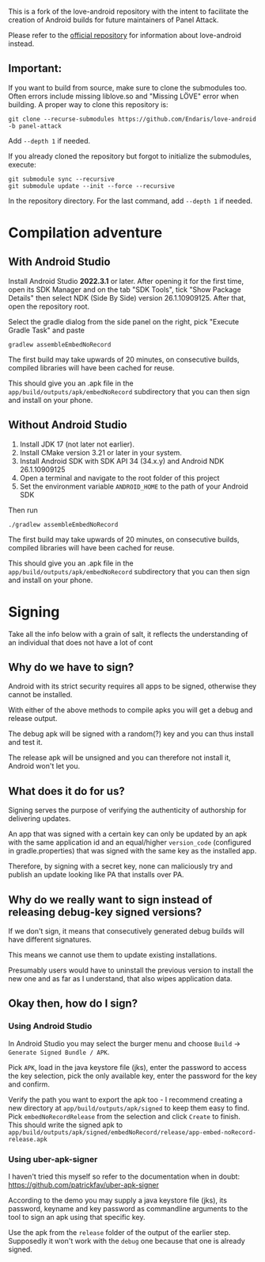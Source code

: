 This is a fork of the love-android repository with the intent to facilitate the creation of Android builds for future maintainers of Panel Attack.

Please refer to the [official repository](https://github.com/love2d/love-android) for information about love-android instead.

Important:
----------

If you want to build from source, make sure to clone the submodules too. Often errors include missing
liblove.so and "Missing LÖVE" error when building. A proper way to clone this repository is:

```
git clone --recurse-submodules https://github.com/Endaris/love-android -b panel-attack
```

Add `--depth 1` if needed.

If you already cloned the repository but forgot to initialize the submodules, execute:

```
git submodule sync --recursive
git submodule update --init --force --recursive
```

In the repository directory. For the last command, add `--depth 1` if needed.

Compilation adventure
=====================

With Android Studio
-------------------

Install Android Studio **2022.3.1** or later. After opening it for the first time, open its SDK Manager
and on the tab "SDK Tools", tick "Show Package Details" then select NDK (Side By Side) version 26.1.10909125. After that, open
the repository root.

Select the gradle dialog from the side panel on the right, pick "Execute Gradle Task" and paste
```
gradlew assembleEmbedNoRecord
```

The first build may take upwards of 20 minutes, on consecutive builds, compiled libraries will have been cached for reuse.

This should give you an .apk file in the `app/build/outputs/apk/embedNoRecord`
subdirectory that you can then sign and install on your phone.

Without Android Studio
----------------------

1. Install JDK 17 (not later not earlier).
2. Install CMake version 3.21 or later in your system.
3. Install Android SDK with SDK API 34 (34.x.y) and Android NDK 26.1.10909125
4. Open a terminal and navigate to the root folder of this project
5. Set the environment variable `ANDROID_HOME` to the path of your Android SDK

Then run
```
./gradlew assembleEmbedNoRecord
```

The first build may take upwards of 20 minutes, on consecutive builds, compiled libraries will have been cached for reuse.

This should give you an .apk file in the `app/build/outputs/apk/embedNoRecord`
subdirectory that you can then sign and install on your phone.

Signing
=======

Take all the info below with a grain of salt, it reflects the understanding of an individual that does not have a lot of cont

Why do we have to sign?
-----------------------

Android with its strict security requires all apps to be signed, otherwise they cannot be installed.

With either of the above methods to compile apks you will get a debug and release output.

The debug apk will be signed with a random(?) key and you can thus install and test it.

The release apk will be unsigned and you can therefore not install it, Android won't let you.

What does it do for us?
-----------------------

Signing serves the purpose of verifying the authenticity of authorship for delivering updates.

An app that was signed with a certain key can only be updated by an apk with the same application id and an equal/higher `version_code` (configured in gradle.properties) that was signed with the same key as the installed app.

Therefore, by signing with a secret key, none can maliciously try and publish an update looking like PA that installs over PA.

Why do we really want to sign instead of releasing debug-key signed versions?
-----------------------------------------------------------------------------

If we don't sign, it means that consecutively generated debug builds will have different signatures.

This means we cannot use them to update existing installations.

Presumably users would have to uninstall the previous version to install the new one and as far as I understand, that also wipes application data.  

Okay then, how do I sign?
-------------------------

### Using Android Studio

In Android Studio you may select the burger menu and choose `Build` -> `Generate Signed Bundle / APK`.

Pick `APK`, load in the java keystore file (jks), enter the password to access the key selection, pick the only available key, enter the password for the key and confirm.

Verify the path you want to export the apk too - I recommend creating a new directory at `app/build/outputs/apk/signed` to keep them easy to find.
Pick `embedNoRecordRelease` from the selection and click `Create` to finish.  
This should write the signed apk to `app/build/outputs/apk/signed/embedNoRecord/release/app-embed-noRecord-release.apk`


### Using uber-apk-signer

I haven't tried this myself so refer to the documentation when in doubt:  
https://github.com/patrickfav/uber-apk-signer

According to the demo you may supply a java keystore file (jks), its password, keyname and key password as commandline arguments to the tool to sign an apk using that specific key.

Use the apk from the `release` folder of the output of the earlier step.
Supposedly it won't work with the `debug` one because that one is already signed.